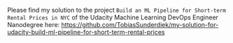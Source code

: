 Please find my solution to the project `Build an ML Pipeline for Short-term Rental Prices in NYC` of the Udacity Machine Learning DevOps Engineer Nanodegree here: https://github.com/TobiasSunderdiek/my-solution-for-udacity-build-ml-pipeline-for-short-term-rental-prices